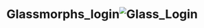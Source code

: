 # Glassmorphs_login![Glass_Login](https://user-images.githubusercontent.com/114981861/232938836-27c1221f-1e09-4a38-9ece-fa0f776d3552.png)

